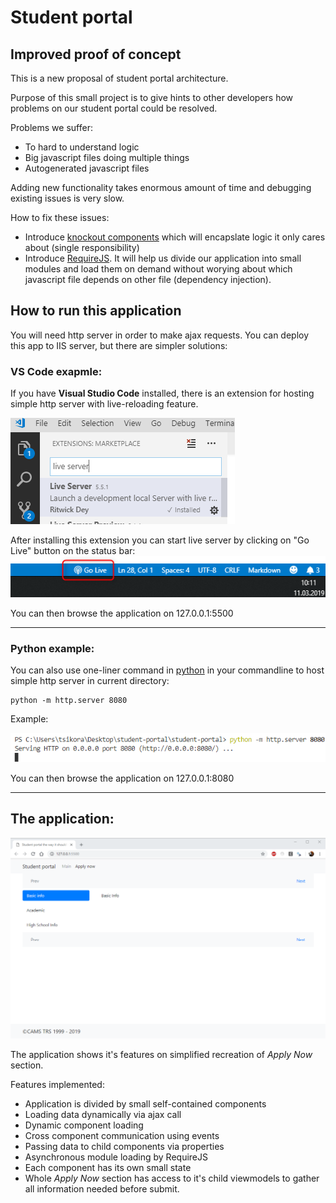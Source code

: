 # Student portal
## Improved proof of concept
This is a new proposal of student portal architecture. 

Purpose of this small project is to give hints to other developers how problems on our student portal could be resolved.

Problems we suffer:
* To hard to understand logic
* Big javascript files doing multiple things
* Autogenerated javascript files

Adding new functionality takes enormous amount of time and debugging existing issues is very slow.

How to fix these issues:
* Introduce [knockout components](https://knockoutjs.com/documentation/component-overview.html) which will encapslate logic it only cares about (single responsibility)
* Introduce [RequireJS](https://requirejs.org/). It will help us divide our application into small modules and load them on demand without worying about which javascript file depends on other file (dependency injection). 

## How to run this application

You will need http server in order to make ajax requests. 
You can deploy this app to IIS server, but there are simpler solutions:

### VS Code exapmle:
If you have **Visual Studio Code** installed, there is an extension for hosting simple http server with live-reloading feature.

![](/readme_images/2019-03-11_10h09_38.png)

After installing this extension you can start live server by clicking on "Go Live" button on the status bar:
![](/readme_images/2019-03-11_10h11_46.png)

You can then browse the application on 127.0.0.1:5500

---

### Python example:
You can also use one-liner command in [python](https://www.python.org/) in your commandline to host simple http server in current directory:
```
python -m http.server 8080
```
Example:

![](/readme_images/2019-03-11_09h56_20.png)

You can then browse the application on 127.0.0.1:8080

---


## The application:
![](/readme_images/2019-03-11_10h15_32.png)

The application shows it's features on simplified recreation of _Apply Now_ section. 

Features implemented:
* Application is divided by small self-contained components
* Loading data dynamically via ajax call
* Dynamic component loading
* Cross component communication using events
* Passing data to child components via properties
* Asynchronous module loading by RequireJS
* Each component has its own small state
* Whole _Apply Now_ section has access to it's child viewmodels to gather all information needed before submit.